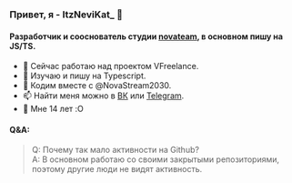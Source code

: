 <!--
**ItzNeviKat/ItzNeviKat** is a ✨ _special_ ✨ repository because its `README.md` (this file) appears on your GitHub profile.

Here are some ideas to get you started:

- 🔭 I’m currently working on ...
- 🌱 I’m currently learning ...
- 👯 I’m looking to collaborate on ...
- 🤔 I’m looking for help with ...
- 💬 Ask me about ...
- 📫 How to reach me: ...
- 😄 Pronouns: ...
- ⚡ Fun fact: ...
-->
<!--
### Привет, я - ItzNeviKat_ 👋
#### Я - разработчик (так же в студии [novateam](https://github.com/novateamgh)), в основном пишу на JS/TS. Вот мой стек технологий:
- NodeJS (Koa (Express), MongoDB, Typescript)
- ReactJS
- и много другого..

В основном пишу Backend, VKMiniApps.

P. S. Мне 14 лет :0 -->

### Привет, я - ItzNeviKat_ 👋
#### Разработчик и сооснователь студии [novateam](https://github.com/novateamgh), в основном пишу на JS/TS.

- 🔭 Сейчас работаю над проектом VFreelance.
- 🌱 Изучаю и пишу на Typescript.
- 👯 Кодим вместе с @NovaStream2030.
- 📫 Найти меня можно в [ВК](https://vk.com/itznevikat) или [Telegram](https://t.me/itznevikat).
- 🎂 Мне 14 лет :O

#### Q&A:

> Q: Почему так мало активности на Github? <br/>
  A: В основном работаю со своими закрытыми репозиториями, поэтому другие люди не видят активность.
  
